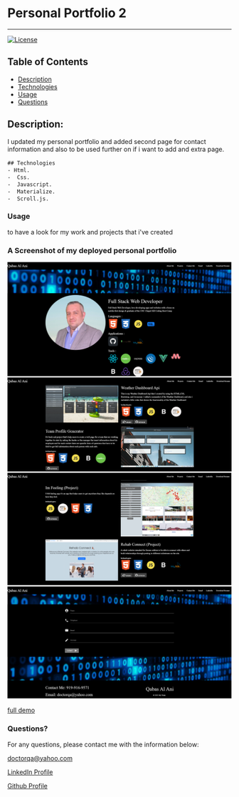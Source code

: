 # Personal Portfolio 2

---

[![License](https://img.shields.io/badge/License-MIT-yellow.svg)](https://opensource.org/licenses/MIT)

## Table of Contents

- [Description](#description)
- [Technologies](#Technologies)
- [Usage](#usage)
- [Questions](#questions)

## Description:

I updated my personal portfolio and added second page for contact information and also to be used further on if i want to add and extra page.

```
## Technologies
- Html.
-  Css.
-  Javascript.
-  Materialize.
-  Scroll.js.
```

### Usage

to have a look for my work and projects that i've created

### A Screenshot of my deployed personal portfolio

![ScreenShots](./Assets/images/screenshots/screenshot1q.png)
![ScreenShots](./Assets/images/screenshots/screenshot2q.png)
![ScreenShots](./Assets/images/screenshots/screenshot3q.png)
![ScreenShots](./Assets/images/screenshots/screenshot4q.png)

[full demo](https://qabas-al-ani.github.io/Personal-Protfolio-2/)

### Questions?

For any questions, please contact me with the information below:

doctorqa@yahoo.com

[LinkedIn Profile]( https://www.linkedin.com/in/qabas-al-ani-7b858863/ )

[Github Profile]( https://github.com/Qabas-al-ani )
